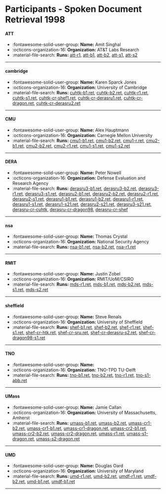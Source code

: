 # Participants - Spoken Document Retrieval 1998 

#### ATT 
 - :fontawesome-solid-user-group: **Name:** Amit Singhal 
 - :octicons-organization-16: **Organization:** AT\&T Labs Research 
 - :material-file-search: **Runs:** [att-r1](./runs.md#att-r1), [att-b1](./runs.md#att-b1), [att-b2](./runs.md#att-b2), [att-s1](./runs.md#att-s1), [att-s2](./runs.md#att-s2) 

---
#### cambridge 
 - :fontawesome-solid-user-group: **Name:** Karen Sparck Jones 
 - :octicons-organization-16: **Organization:** University of Cambridge 
 - :material-file-search: **Runs:** [cuhtk-b1.ret](./runs.md#cuhtk-b1.ret), [cuhtk-b2.ret](./runs.md#cuhtk-b2.ret), [cuhtk-r1.ret](./runs.md#cuhtk-r1.ret), [cuhtk-s1.ret](./runs.md#cuhtk-s1.ret), [cuhtk-cr-shef1.ret](./runs.md#cuhtk-cr-shef1.ret), [cuhtk-cr-derasru1.ret](./runs.md#cuhtk-cr-derasru1.ret), [cuhtk-cr-dragon.ret](./runs.md#cuhtk-cr-dragon.ret), [cuhtk-cr-derasru2.ret](./runs.md#cuhtk-cr-derasru2.ret) 

---
#### CMU 
 - :fontawesome-solid-user-group: **Name:** Alex Hauptmann 
 - :octicons-organization-16: **Organization:** Carnegie Mellon University 
 - :material-file-search: **Runs:** [cmu1-b1.ret](./runs.md#cmu1-b1.ret), [cmu1-b2.ret](./runs.md#cmu1-b2.ret), [cmu1-r.ret](./runs.md#cmu1-r.ret), [cmu2-b1.ret](./runs.md#cmu2-b1.ret), [cmu2-b2.ret](./runs.md#cmu2-b2.ret), [cmu2-r1.ret](./runs.md#cmu2-r1.ret), [cmu1-s1.ret](./runs.md#cmu1-s1.ret), [cmu1-s2.ret](./runs.md#cmu1-s2.ret) 

---
#### DERA 
 - :fontawesome-solid-user-group: **Name:** Peter Nowell 
 - :octicons-organization-16: **Organization:** Defense Evaluation and Research Agency 
 - :material-file-search: **Runs:** [derasru3-b1.ret](./runs.md#derasru3-b1.ret), [derasru3-b2.ret](./runs.md#derasru3-b2.ret), [derasru3-r1.ret](./runs.md#derasru3-r1.ret), [derasru3-s1.ret](./runs.md#derasru3-s1.ret), [derasru2-b1.ret](./runs.md#derasru2-b1.ret), [derasru2-b2.ret](./runs.md#derasru2-b2.ret), [derasru2-r1.ret](./runs.md#derasru2-r1.ret), [derasru2-s1.ret](./runs.md#derasru2-s1.ret), [derasru1-b1.ret](./runs.md#derasru1-b1.ret), [derasru1-b2.ret](./runs.md#derasru1-b2.ret), [derasru1-r1.ret](./runs.md#derasru1-r1.ret), [derasru1-s1.ret](./runs.md#derasru1-s1.ret), [derasru1-s21.ret](./runs.md#derasru1-s21.ret), [derasru2-s21.ret](./runs.md#derasru2-s21.ret), [derasru3-s21.ret](./runs.md#derasru3-s21.ret), [derasru-cr-cuhtk](./runs.md#derasru-cr-cuhtk), [derasru-cr-dragon98](./runs.md#derasru-cr-dragon98), [derasru-cr-shef](./runs.md#derasru-cr-shef) 

---
#### nsa 
 - :fontawesome-solid-user-group: **Name:** Thomas Crystal 
 - :octicons-organization-16: **Organization:** National Security Agency 
 - :material-file-search: **Runs:** [nsa-b1.ret](./runs.md#nsa-b1.ret), [nsa-b2.ret](./runs.md#nsa-b2.ret), [nsa-r1.ret](./runs.md#nsa-r1.ret) 

---
#### RMIT 
 - :fontawesome-solid-user-group: **Name:** Justin Zobel 
 - :octicons-organization-16: **Organization:** RMIT/UoM/CSIRO 
 - :material-file-search: **Runs:** [mds-r1.ret](./runs.md#mds-r1.ret), [mds-b1.ret](./runs.md#mds-b1.ret), [mds-b2.ret](./runs.md#mds-b2.ret), [mds-s1.ret](./runs.md#mds-s1.ret), [mds-s2.ret](./runs.md#mds-s2.ret) 

---
#### sheffield 
 - :fontawesome-solid-user-group: **Name:** Steve Renals 
 - :octicons-organization-16: **Organization:** University of Sheffield 
 - :material-file-search: **Runs:** [shef-b1.ret](./runs.md#shef-b1.ret), [shef-b2.ret](./runs.md#shef-b2.ret), [shef-r1.ret](./runs.md#shef-r1.ret), [shef-s1.ret](./runs.md#shef-s1.ret), [shef-cr-htk.ret](./runs.md#shef-cr-htk.ret), [shef-cr-sru.ret](./runs.md#shef-cr-sru.ret), [shef-cr-derasru-s2.ret](./runs.md#shef-cr-derasru-s2.ret), [shef-cr-dragon98-s1.ret](./runs.md#shef-cr-dragon98-s1.ret) 

---
#### TNO 
 - :fontawesome-solid-user-group: **Name:**  
 - :octicons-organization-16: **Organization:** TNO-TPD TU-Delft 
 - :material-file-search: **Runs:** [tno-b1.ret](./runs.md#tno-b1.ret), [tno-b2.ret](./runs.md#tno-b2.ret), [tno-r1.ret](./runs.md#tno-r1.ret), [tno-s1-abb.ret](./runs.md#tno-s1-abb.ret) 

---
#### UMass 
 - :fontawesome-solid-user-group: **Name:** Jamie Callan 
 - :octicons-organization-16: **Organization:** University of Massachusetts, Amherst 
 - :material-file-search: **Runs:** [umass-b1.ret](./runs.md#umass-b1.ret), [umass-b2.ret](./runs.md#umass-b2.ret), [umass-cr1-b2.ret](./runs.md#umass-cr1-b2.ret), [umass-cr1-b1.ret](./runs.md#umass-cr1-b1.ret), [umass-cr1-dragon.ret](./runs.md#umass-cr1-dragon.ret), [umass-cr2-b1.ret](./runs.md#umass-cr2-b1.ret), [umass-cr2-b2.ret](./runs.md#umass-cr2-b2.ret), [umass-cr2-dragon.ret](./runs.md#umass-cr2-dragon.ret), [umass-r1.ret](./runs.md#umass-r1.ret), [umass-s1-dragon.ret](./runs.md#umass-s1-dragon.ret), [umass-s2-dragon.ret](./runs.md#umass-s2-dragon.ret) 

---
#### UMD 
 - :fontawesome-solid-user-group: **Name:** Douglas Oard 
 - :octicons-organization-16: **Organization:** University of Maryland 
 - :material-file-search: **Runs:** [umd-r1.ret](./runs.md#umd-r1.ret), [umd-b2.ret](./runs.md#umd-b2.ret), [umdf-r1.ret](./runs.md#umdf-r1.ret), [umdf-b2.ret](./runs.md#umdf-b2.ret), [umd-b1.ret](./runs.md#umd-b1.ret), [umdf-b1.ret](./runs.md#umdf-b1.ret) 

---
